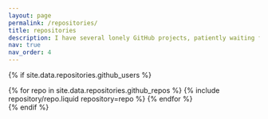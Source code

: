 ```yaml
---
layout: page
permalink: /repositories/
title: repositories
description: I have several lonely GitHub projects, patiently waiting for their first star. ⭐ If you want to be their hero, check them out here! 😆
nav: true
nav_order: 4
---
```


{% if site.data.repositories.github_users %}

<div class="repositories d-flex flex-wrap flex-md-row flex-column justify-content-between align-items-center">
  {% for repo in site.data.repositories.github_repos %}
    {% include repository/repo.liquid repository=repo %}
  {% endfor %}
</div>
{% endif %}
